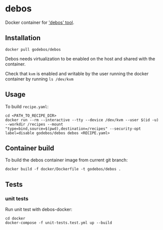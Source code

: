 # debos

Docker container for ['debos' tool](https://github.com/go-debos/debos).

## Installation
```
docker pull godebos/debos
```

Debos needs virtualization to be enabled on the host and shared with the container.

Check that `kvm` is enabled and writable by the user running the docker container by running ```ls /dev/kvm```

## Usage
To build `recipe.yaml`:
```
cd <PATH_TO_RECIPE_DIR>
docker run --rm --interactive --tty --device /dev/kvm --user $(id -u) --workdir /recipes --mount "type=bind,source=$(pwd),destination=/recipes" --security-opt label=disable godebos/debos debos <RECIPE.yaml>
```

## Container build
To build the debos container image from current git branch:
```
docker build -f docker/Dockerfile -t godebos/debos .
```

## Tests

### unit tests
Run unit test with debos-docker:
```
cd docker
docker-compose -f unit-tests.test.yml up --build
```
